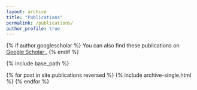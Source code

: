 ```yaml
---
layout: archive
title: "Publications"
permalink: /publications/
author_profile: true
---
```


{% if author.googlescholar %}
  You can also find these publications on <u><a href="{{author.googlescholar}}"> Google Scholar </a>.</u>
{% endif %}

{% include base_path %}

{% for post in site.publications reversed %}
  {% include archive-single.html %}
{% endfor %}
